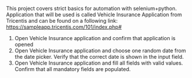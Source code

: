 This project covers strict basics for automation with selenium+python. 
Application that will be used is called Vehicle Insurance Application from 
Tricentis and can be found on a following link: https://sampleapp.tricentis.com/101/index.php#

1. Open Vehicle Insurance application and confirm that application is opened
2. Open Vehicle Insurance application and choose one random date from the date picker. Verify that the correct date is shown in the input field.
3. Open Vehicle Insurance application and fill all fields with valid values. Confirm that all mandatory fields are populated.
